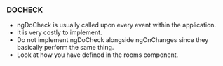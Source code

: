 ### DOCHECK

- ngDoCheck is usually called upon every event within the application.
- It is very costly to implement.
- Do not implement ngDoCheck alongside ngOnChanges since they basically perform the same thing.
- Look at how you have defined in the rooms component.